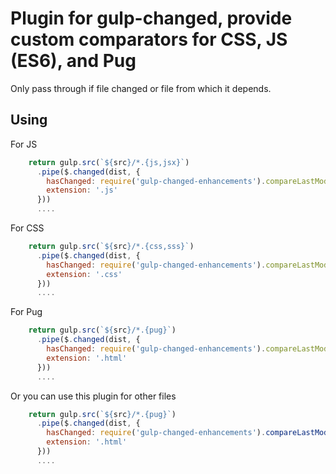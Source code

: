 # Plugin for gulp-changed, provide custom comparators for CSS, JS (ES6), and Pug

Only pass through if file changed or file from which it depends.

## Using 

For JS
```js
    return gulp.src(`${src}/*.{js,jsx}`)
      .pipe($.changed(dist, {
        hasChanged: require('gulp-changed-enhancements').compareLastModifiedTimeJSDeps,
        extension: '.js'
      }))
      ....
```

For CSS
```js
    return gulp.src(`${src}/*.{css,sss}`)
      .pipe($.changed(dist, {
        hasChanged: require('gulp-changed-enhancements').compareLastModifiedTimeCSSDeps,
        extension: '.css'
      }))
      ....
```

For Pug
```js
    return gulp.src(`${src}/*.{pug}`)
      .pipe($.changed(dist, {
        hasChanged: require('gulp-changed-enhancements').compareLastModifiedTimePugDeps,
        extension: '.html'
      }))
      ....
```

Or you can use this plugin for other files 

```js
    return gulp.src(`${src}/*.{pug}`)
      .pipe($.changed(dist, {
        hasChanged: require('gulp-changed-enhancements').compareLastModifiedTimeDeps(ownRegex,arrayOfExtensions),
        extension: '.html'
      }))
      ....
```